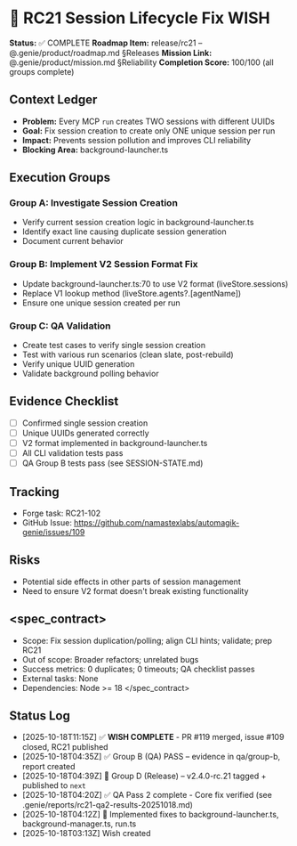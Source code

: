 # 🧞 RC21 Session Lifecycle Fix WISH
**Status:** ✅ COMPLETE
**Roadmap Item:** release/rc21 – @.genie/product/roadmap.md §Releases
**Mission Link:** @.genie/product/mission.md §Reliability
**Completion Score:** 100/100 (all groups complete)

## Context Ledger
- **Problem:** Every MCP `run` creates TWO sessions with different UUIDs
- **Goal:** Fix session creation to create only ONE unique session per run
- **Impact:** Prevents session pollution and improves CLI reliability
- **Blocking Area:** background-launcher.ts

## Execution Groups
### Group A: Investigate Session Creation
- Verify current session creation logic in background-launcher.ts
- Identify exact line causing duplicate session generation
- Document current behavior

### Group B: Implement V2 Session Format Fix
- Update background-launcher.ts:70 to use V2 format (liveStore.sessions)
- Replace V1 lookup method (liveStore.agents?.[agentName])
- Ensure one unique session created per run

### Group C: QA Validation
- Create test cases to verify single session creation
- Test with various run scenarios (clean slate, post-rebuild)
- Verify unique UUID generation
- Validate background polling behavior

## Evidence Checklist
- [ ] Confirmed single session creation
- [ ] Unique UUIDs generated correctly
- [ ] V2 format implemented in background-launcher.ts
- [ ] All CLI validation tests pass
- [ ] QA Group B tests pass (see SESSION-STATE.md)

## Tracking
- Forge task: RC21-102
- GitHub Issue: https://github.com/namastexlabs/automagik-genie/issues/109

## Risks
- Potential side effects in other parts of session management
- Need to ensure V2 format doesn't break existing functionality

## <spec_contract>
- Scope: Fix session duplication/polling; align CLI hints; validate; prep RC21
- Out of scope: Broader refactors; unrelated bugs
- Success metrics: 0 duplicates; 0 timeouts; QA checklist passes
- External tasks: None
- Dependencies: Node >= 18
</spec_contract>

## Status Log
- [2025-10-18T11:15Z] ✅ **WISH COMPLETE** - PR #119 merged, issue #109 closed, RC21 published
- [2025-10-18T04:35Z] ✅ Group B (QA) PASS – evidence in qa/group-b, report created
- [2025-10-18T04:39Z] 🚀 Group D (Release) – v2.4.0-rc.21 tagged + published to `next`
- [2025-10-18T04:20Z] ✅ QA Pass 2 complete - Core fix verified (see .genie/reports/rc21-qa2-results-20251018.md)
- [2025-10-18T04:12Z] 🔧 Implemented fixes to background-launcher.ts, background-manager.ts, run.ts
- [2025-10-18T03:13Z] Wish created

